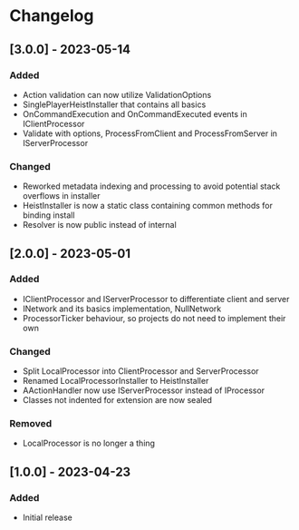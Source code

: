 # Changelog

## [3.0.0] - 2023-05-14

### Added
- Action validation can now utilize ValidationOptions
- SinglePlayerHeistInstaller that contains all basics
- OnCommandExecution and OnCommandExecuted events in IClientProcessor
- Validate with options, ProcessFromClient and ProcessFromServer in IServerProcessor  

### Changed
- Reworked metadata indexing and processing to avoid potential stack overflows in installer
- HeistInstaller is now a static class containing common methods for binding install
- Resolver is now public instead of internal

## [2.0.0] - 2023-05-01

### Added
- IClientProcessor and IServerProcessor to differentiate client and server
- INetwork and its basics implementation, NullNetwork
- ProcessorTicker behaviour, so projects do not need to implement their own

### Changed
- Split LocalProcessor into ClientProcessor and ServerProcessor
- Renamed LocalProcessorInstaller to HeistInstaller
- AActionHandler now use IServerProcessor instead of IProcessor
- Classes not indented for extension are now sealed

### Removed
- LocalProcessor is no longer a thing

## [1.0.0] - 2023-04-23

### Added
- Initial release